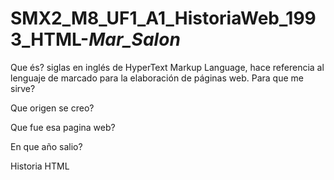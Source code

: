 # SMX2_M8_UF1_A1_HistoriaWeb_1993_HTML-_Mar_Salon_

Que és?
siglas en inglés de HyperText Markup Language, hace referencia al lenguaje de marcado para la elaboración de páginas web. 
Para que me sirve?

Que origen se creo?

Que fue esa pagina web?

En que año salio?

Historia HTML
